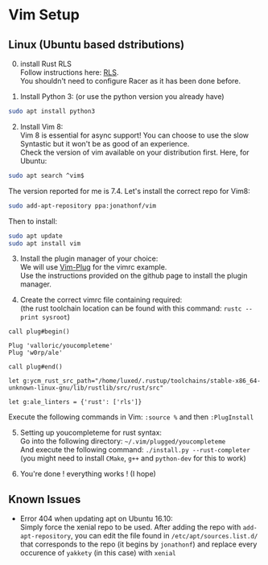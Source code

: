 # Vim Setup

## Linux (Ubuntu based dstributions)
0. install Rust RLS  
Follow instructions here: [RLS](https://github.com/rust-lang-nursery/rls).  
You shouldn't need to configure Racer as it has been done before.

1. Install Python 3: (or use the python version you already have)  
```sh
sudo apt install python3
```

2. Install Vim 8:  
Vim 8 is essential for async support! You can choose to use the slow Syntastic but it won't be as good of an experience.  
Check the version of vim available on your distribution first. Here, for Ubuntu:  
```sh
sudo apt search ^vim$
```
The version reported for me is 7.4. Let's install the correct repo for Vim8:  
```sh
sudo add-apt-repository ppa:jonathonf/vim
```

Then to install:  
```sh
sudo apt update
sudo apt install vim
```

3. Install the plugin manager of your choice:  
We will use [Vim-Plug](https://github.com/junegunn/vim-plug) for the vimrc example.  
Use the instructions provided on the github page to install the plugin manager.  

4. Create the correct vimrc file containing required:  
(the rust toolchain location can be found with this command: `rustc --print sysroot`)  
```vim
call plug#begin()

Plug 'valloric/youcompleteme'
Plug 'w0rp/ale'

call plug#end()

let g:ycm_rust_src_path="/home/luxed/.rustup/toolchains/stable-x86_64-unknown-linux-gnu/lib/rustlib/src/rust/src"

let g:ale_linters = {'rust': ['rls']}
```

Execute the following commands in Vim: `:source %` and then `:PlugInstall`

5. Setting up youcompleteme for rust syntax:  
Go into the following directory: `~/.vim/plugged/youcompleteme`  
And execute the following command: `./install.py --rust-completer` (you might need to install `CMake`, `g++` and `python-dev` for this to work)  

6. You're done ! everything works ! (I hope)

## Known Issues
* Error 404 when updating apt on Ubuntu 16.10:  
Simply force the xenial repo to be used. After adding the repo with `add-apt-repository`, you can edit the file found in `/etc/apt/sources.list.d/` that corresponds to the repo (it begins by `jonathonf`) and replace every occurence of `yakkety` (in this case) with `xenial`
